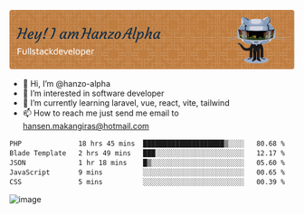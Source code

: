 ![Header](./github-header-image.png)

- 👋 Hi, I’m @hanzo-alpha
- 👀 I’m interested in software developer
- 🌱 I’m currently learning laravel, vue, react, vite, tailwind
- 📫 How to reach me just send me email to hansen.makangiras@hotmail.com 

<!---
hanzo-alpha/hanzo-alpha is a ✨ special ✨ repository because its `README.md` (this file) appears on your GitHub profile.
You can click the Preview link to take a look at your changes.
--->

<!--START_SECTION:waka-->

```txt
PHP              18 hrs 45 mins  ████████████████████▒░░░░   80.68 %
Blade Template   2 hrs 49 mins   ███░░░░░░░░░░░░░░░░░░░░░░   12.17 %
JSON             1 hr 18 mins    █▒░░░░░░░░░░░░░░░░░░░░░░░   05.60 %
JavaScript       9 mins          ░░░░░░░░░░░░░░░░░░░░░░░░░   00.65 %
CSS              5 mins          ░░░░░░░░░░░░░░░░░░░░░░░░░   00.39 %
```

<!--END_SECTION:waka-->

![image](https://github.com/hanzo-alpha/hanzo-alpha/assets/111342797/c4bd2977-6123-4017-8652-6e166259b484)

